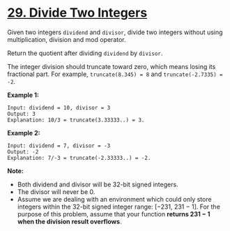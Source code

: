 # [29. Divide Two Integers](https://leetcode.com/problems/divide-two-integers/)

Given two integers `dividend` and `divisor`, divide two integers without using multiplication, division and mod operator.

Return the quotient after dividing `dividend` by `divisor`.

The integer division should truncate toward zero, which means losing its fractional part. For example, `truncate(8.345) = 8` and `truncate(-2.7335) = -2`.

**Example 1:**

    Input: dividend = 10, divisor = 3
    Output: 3
    Explanation: 10/3 = truncate(3.33333..) = 3.

**Example 2:**

    Input: dividend = 7, divisor = -3
    Output: -2
    Explanation: 7/-3 = truncate(-2.33333..) = -2.

**Note:**

- Both dividend and divisor will be 32-bit signed integers.
- The divisor will never be 0.
- Assume we are dealing with an environment which could only store integers within the 32-bit signed integer range: [−231, 231 − 1]. For the purpose of this problem, assume that your function **returns 231 − 1 when the division result overflows**.
